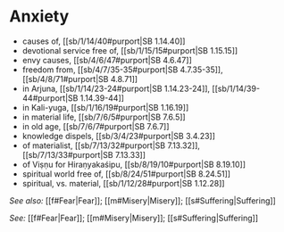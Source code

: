# Anxiety

* causes of, [[sb/1/14/40#purport|SB 1.14.40]]
* devotional service free of, [[sb/1/15/15#purport|SB 1.15.15]]
* envy causes, [[sb/4/6/47#purport|SB 4.6.47]]
* freedom from, [[sb/4/7/35-35#purport|SB 4.7.35-35]], [[sb/4/8/71#purport|SB 4.8.71]]
* in Arjuna, [[sb/1/14/23-24#purport|SB 1.14.23-24]], [[sb/1/14/39-44#purport|SB 1.14.39-44]]
* in Kali-yuga, [[sb/1/16/19#purport|SB 1.16.19]]
* in material life, [[sb/7/6/5#purport|SB 7.6.5]]
* in old age, [[sb/7/6/7#purport|SB 7.6.7]]
* knowledge dispels, [[sb/3/4/23#purport|SB 3.4.23]]
* of materialist, [[sb/7/13/32#purport|SB 7.13.32]], [[sb/7/13/33#purport|SB 7.13.33]]
* of Viṣṇu for Hiraṇyakaśipu, [[sb/8/19/10#purport|SB 8.19.10]]
* spiritual world free of, [[sb/8/24/51#purport|SB 8.24.51]]
* spiritual, vs. material, [[sb/1/12/28#purport|SB 1.12.28]]

*See also:* [[f#Fear|Fear]]; [[m#Misery|Misery]]; [[s#Suffering|Suffering]]

*See:* [[f#Fear|Fear]]; [[m#Misery|Misery]]; [[s#Suffering|Suffering]]
